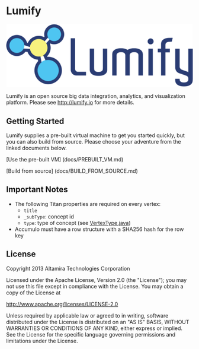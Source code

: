 # Lumify

![ScreenShot](lumify-web/src/main/webapp/img/lumify-logo.png?raw=true)

Lumify is an open source big data integration, analytics, and visualization platform. Please see http://lumify.io for more details.

## Getting Started

Lumify supplies a pre-built virtual machine to get you started quickly, but you can also build from source. Please choose your adventure from the linked documents below.

[Use the pre-built VM] (docs/PREBUILT_VM.md)

[Build from source] (docs/BUILD_FROM_SOURCE.md)

## Important Notes

* The following Titan properties are required on every vertex:
    * ```title```
    * ```_subType```: concept id
    * ```type```: type of concept (see [VertexType.java](core/src/main/java/com/altamiracorp/lumify/core/model/ontology/VertexType.java))
* Accumulo must have a row structure with a SHA256 hash for the row key

## License

Copyright 2013 Altamira Technologies Corporation

Licensed under the Apache License, Version 2.0 (the "License");
you may not use this file except in compliance with the License.
You may obtain a copy of the License at

   http://www.apache.org/licenses/LICENSE-2.0

Unless required by applicable law or agreed to in writing, software
distributed under the License is distributed on an "AS IS" BASIS,
WITHOUT WARRANTIES OR CONDITIONS OF ANY KIND, either express or implied.
See the License for the specific language governing permissions and
limitations under the License.

